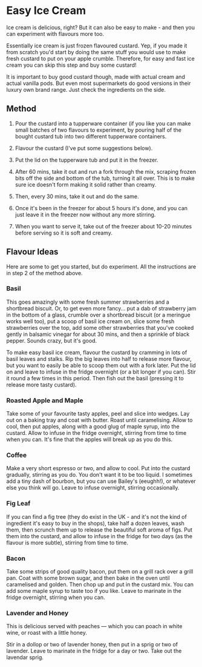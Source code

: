 # Easy Ice Cream

Ice cream is delicious, right? But it can also be easy to make - and then you can experiment with flavours more too.

Essentially ice cream is just frozen flavoured custard. Yep, if you made it from scratch you'd start by doing the same stuff you would use to make fresh custard to put on your apple crumble. Therefore, for easy and fast ice cream you can skip this step and buy some custard!

It is important to buy good custard though, made with actual cream and actual vanilla pods. But even most supermarkets do good versions in their luxury own brand range. Just check the ingredients on the side.

## Method

1. Pour the custard into a tupperware container \(if you like you can make small batches of two flavours to experiment, by pouring half of the bought custard tub into two different tupperware containers.

2. Flavour the custard \(I've put some suggestions below\).

3. Put the lid on the tupperware tub and put it in the freezer.

4. After 60 mins, take it out and run a fork through the mix, scraping frozen bits off the side and bottom of the tub, turning it all over. This is to make sure ice doesn't form making it solid rather than creamy.
5. Then, every 30 mins, take it out and do the same.
6. Once it's been in the freezer for about 5 hours it's done, and you can just leave it in the freezer now without any more stirring.
7. When you want to serve it, take out of the freezer about 10-20 minutes before serving so it is soft and creamy.

## Flavour Ideas

Here are some to get you started, but do experiment. All the instructions are in step 2 of the method above.

### Basil

This goes amazingly with some fresh summer strawberries and a shortbread biscuit. Or, to get even more fancy... put a dab of strawberry jam in the bottom of a glass, crumble over a shortbread biscuit \(or a meringue works well too\), put a scoop of basil ice cream on, slice some fresh strawberries over the top, add some other strawberries that you've cooked gently in balsamic vinegar for about 30 mins, and then a sprinkle of black pepper. Sounds crazy, but it's good.

To make easy basil ice cream, flavour the custard by cramming in lots of basil leaves and stalks. Rip the big leaves into half to release more flavour, but you want to easily be able to scoop them out with a fork later. Put the lid on and leave to infuse in the fridge overnight \(or a bit longer if you can\). Stir it round a few times in this period. Then fish out the basil \(pressing it to release more tasty custard\).

### Roasted Apple and Maple

Take some of your favourite tasty apples, peel and slice into wedges. Lay out on a baking tray and coat with butter. Roast until caramelising. Allow to cool, then put apples, along with a good glug of maple syrup, into the custard. Allow to infuse in the fridge overnight, stirring from time to time when you can. It's fine that the apples will break up as you do this.

### Coffee

Make a very short espresso or two, and allow to cool. Put into the custard gradually, stirring as you do. You don't want it to be too liquid. I sometimes add a tiny dash of bourbon, but you can use Bailey's \(eeughh!\), or whatever else you think will go. Leave to infuse overnight, stirring occasionally.

### Fig Leaf

If you can find a fig tree \(they do exist in the UK - and it's not the kind of ingredient it's easy to buy in the shops\), take half a dozen leaves, wash them, then scrunch them up to release the beautiful soft aroma of figs. Put them into the custard, and allow to infuse in the fridge for two days \(as the flavour is more subtle\), stirring from time to time.

### Bacon

Take some strips of good quality bacon, put them on a grill rack over a grill pan. Coat with some brown sugar, and then bake in the oven until caramelised and golden. Then chop up and put in the custard mix. You can add some maple syrup to taste too if you like. Leave to marinate in the fridge overnight, stirring when you can.

### Lavender and Honey

This is delicious served with peaches — which you can poach in white wine, or roast with a little honey.

Stir in a dollop or two of lavender honey, then put in a sprig or two of lavender. Leave to marinate in the fridge for a day or two. Take out the lavendar sprig.



